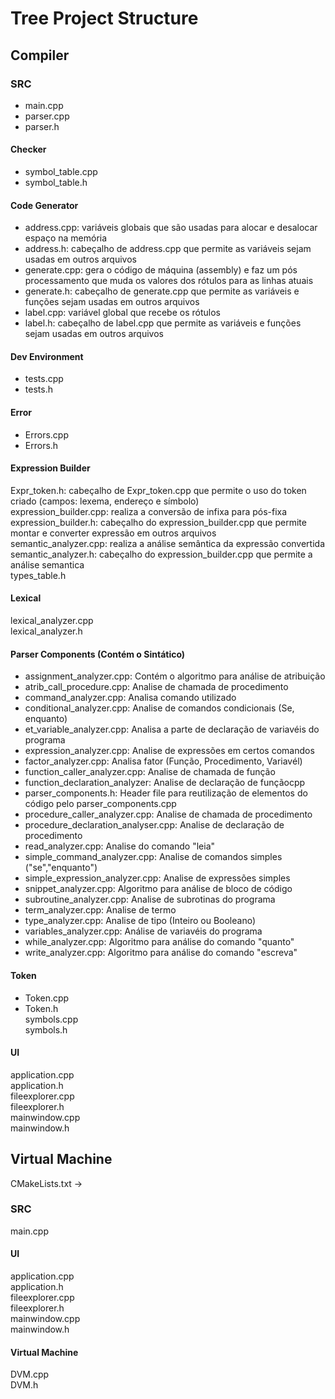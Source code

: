 # Tree Project Structure

## Compiler

### SRC
- main.cpp<br>
- parser.cpp<br>
- parser.h<br>

#### Checker
- symbol_table.cpp<br>
- symbol_table.h<br>

#### Code Generator
- address.cpp: variáveis globais que são usadas para alocar e desalocar espaço na memória<br>
- address.h: cabeçalho de address.cpp que permite as variáveis sejam usadas em outros arquivos<br>
- generate.cpp: gera o código de máquina (assembly) e faz um pós processamento que muda os valores dos rótulos para as linhas atuais<br>
- generate.h: cabeçalho de generate.cpp que permite as variáveis e funções sejam usadas em outros arquivos<br>
- label.cpp: variável global que recebe os rótulos<br>
- label.h: cabeçalho de label.cpp que permite as variáveis e funções sejam usadas em outros arquivos<br>

#### Dev Environment
- tests.cpp<br>
- tests.h<br>

#### Error
- Errors.cpp<br>
- Errors.h<br>


#### Expression Builder
Expr_token.h: cabeçalho de Expr_token.cpp que permite o uso do token criado (campos: lexema, endereço e símbolo)<br>
expression_builder.cpp: realiza a conversão de infixa para pós-fixa<br>
expression_builder.h: cabeçalho do expression_builder.cpp que permite montar e converter expressão em outros arquivos<br>
semantic_analyzer.cpp: realiza a análise semântica da expressão convertida<br>
semantic_analyzer.h: cabeçalho do expression_builder.cpp que permite a análise semantica<br>
types_table.h<br>

#### Lexical
lexical_analyzer.cpp<br>
lexical_analyzer.h<br>

#### Parser Components  (Contém o Sintático)
- assignment_analyzer.cpp: Contém o algoritmo para análise de atribuição<br> 
- atrib_call_procedure.cpp: Analise de chamada de procedimento<br>
- command_analyzer.cpp: Analisa comando utilizado<br>
- conditional_analyzer.cpp: Analise de comandos condicionais (Se, enquanto)<br>
- et_variable_analyzer.cpp: Analisa a parte de declaração de variavéis do programa<br>
- expression_analyzer.cpp: Analise de expressões em certos comandos<br>
- factor_analyzer.cpp: Analisa fator (Função, Procedimento, Variavél)<br>
- function_caller_analyzer.cpp: Analise de chamada de função<br>
- function_declaration_analyzer: Analise de declaração de funçãocpp<br>
- parser_components.h: Header file para reutilização de elementos do código pelo parser_components.cpp<br>
- procedure_caller_analyzer.cpp: Analise de chamada de procedimento<br>
- procedure_declaration_analyser.cpp: Analise de declaração de procedimento<br>
- read_analyzer.cpp: Analise do comando "leia"<br>
- simple_command_analyzer.cpp: Analise de comandos simples ("se","enquanto")<br>
- simple_expression_analyzer.cpp: Analise de expressões simples<br>
- snippet_analyzer.cpp: Algoritmo para análise de bloco de código<br>
- subroutine_analyzer.cpp: Analise de subrotinas do programa<br>
- term_analyzer.cpp: Analise de termo<br>
- type_analyzer.cpp: Analise de tipo (Inteiro ou Booleano)<br>
- variables_analyzer.cpp: Análise de variavéis do programa<br>
- while_analyzer.cpp: Algoritmo para análise do comando "quanto"<br>
- write_analyzer.cpp: Algoritmo para análise do comando "escreva"<br>

#### Token
- Token.cpp<br>
- Token.h<br>
symbols.cpp<br>
symbols.h<br>

#### UI
application.cpp<br>
application.h<br>
fileexplorer.cpp<br>
fileexplorer.h<br>
mainwindow.cpp<br>
mainwindow.h<br>


## Virtual Machine
CMakeLists.txt  -> <br>

### SRC
main.cpp<br>

#### UI
application.cpp<br>
application.h<br>
fileexplorer.cpp<br>
fileexplorer.h<br>
mainwindow.cpp<br>
mainwindow.h<br>

#### Virtual Machine
DVM.cpp<br>
DVM.h<br>
